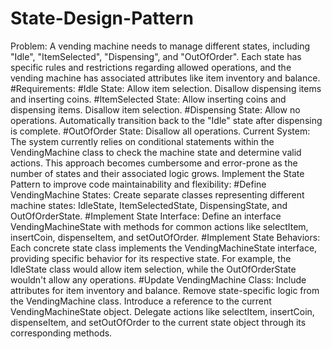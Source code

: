 # State-Design-Pattern
Problem:
A vending machine needs to manage different states, including "Idle", "ItemSelected", "Dispensing", and "OutOfOrder". Each state has specific rules and restrictions regarding allowed operations, and the vending machine has associated attributes like item inventory and balance.
#Requirements:
#Idle State:
Allow item selection.
Disallow dispensing items and inserting coins.
#ItemSelected State:
Allow inserting coins and dispensing items.
Disallow item selection.
#Dispensing State:
Allow no operations.
Automatically transition back to the "Idle" state after dispensing is complete.
#OutOfOrder State:
Disallow all operations.
Current System: The system currently relies on conditional statements within the VendingMachine class to check the machine state and determine valid actions. This approach becomes cumbersome and error-prone as the number of states and their associated logic grows.
Implement the State Pattern to improve code maintainability and flexibility:
#Define VendingMachine States:
Create separate classes representing different machine states: IdleState, ItemSelectedState, DispensingState, and OutOfOrderState.
#Implement State Interface:
Define an interface VendingMachineState with methods for common actions like selectItem, insertCoin, dispenseItem, and setOutOfOrder.
#Implement State Behaviors:
Each concrete state class implements the VendingMachineState interface, providing specific behavior for its respective state. For example, the IdleState class would allow item selection, while the OutOfOrderState wouldn't allow any operations.
#Update VendingMachine Class:
Include attributes for item inventory and balance.
Remove state-specific logic from the VendingMachine class.
Introduce a reference to the current VendingMachineState object.
Delegate actions like selectItem, insertCoin, dispenseItem, and setOutOfOrder to the current state object through its corresponding methods.
